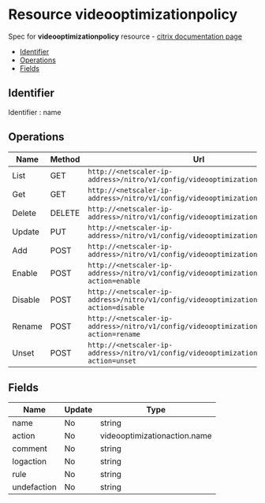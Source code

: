 # Resource videooptimizationpolicy

Spec for **videooptimizationpolicy** resource - [citrix documentation page](https://developer-docs.citrix.com/projects/netscaler-nitro-api/en/11.0/configuration/videooptimization/videooptimizationpolicy/videooptimizationpolicy/)

- [Identifier](#identifier)
- [Operations](#operations)
- [Fields](#fields)

## Identifier

Identifier : name

## Operations

| Name | Method | Url |
|----|----|----|
| List | GET | `http://<netscaler-ip-address>/nitro/v1/config/videooptimizationpolicy` |
| Get | GET | `http://<netscaler-ip-address>/nitro/v1/config/videooptimizationpolicy/<name>` |
| Delete | DELETE | `http://<netscaler-ip-address>/nitro/v1/config/videooptimizationpolicy/<name>` |
| Update | PUT | `http://<netscaler-ip-address>/nitro/v1/config/videooptimizationpolicy` |
| Add | POST | `http://<netscaler-ip-address>/nitro/v1/config/videooptimizationpolicy` |
| Enable | POST | `http://<netscaler-ip-address>/nitro/v1/config/videooptimizationpolicy?action=enable` |
| Disable | POST | `http://<netscaler-ip-address>/nitro/v1/config/videooptimizationpolicy?action=disable` |
| Rename | POST | `http://<netscaler-ip-address>/nitro/v1/config/videooptimizationpolicy?action=rename` |
| Unset | POST | `http://<netscaler-ip-address>/nitro/v1/config/videooptimizationpolicy?action=unset` |

## Fields

| Name | Update | Type |
|----|----|----|
| name | No | string |
| action | No | videooptimizationaction.name |
| comment | No | string |
| logaction | No | string |
| rule | No | string |
| undefaction | No | string |

